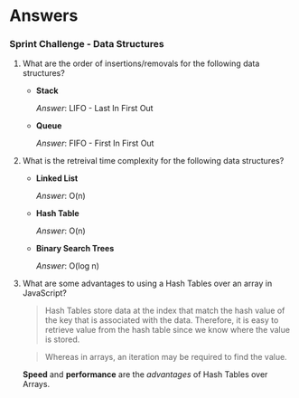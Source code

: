 # Answers
### Sprint Challenge - Data Structures

1. What are the order of insertions/removals for the following data structures?
   - **Stack**

     *Answer*: LIFO - Last In First Out
   - **Queue**

     *Answer*: FIFO - First In First Out


2. What is the retreival time complexity for the following data structures?
   - **Linked List**
     
     *Answer*: O(n)
   - **Hash Table**
     
     *Answer*: O(n)
   - **Binary Search Trees**
     
     *Answer*: O(log n)


3. What are some advantages to using a Hash Tables over an array in JavaScript?

   >Hash Tables store data at the index that match the hash value of the key that is associated with the data. Therefore, it is easy to retrieve value from the hash table since we know where the value is stored.

   >Whereas in arrays, an iteration may be required to find the value.

   **Speed** and **performance** are the *advantages* of Hash Tables over Arrays.